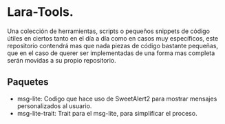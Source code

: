 # Lara-Tools.

Una colección de herramientas, scripts o pequeños snippets de código útiles en ciertos tanto en el día a día como en casos muy específicos, este repositorio contendrá mas que nada piezas de código bastante pequeñas, que en el caso de querer ser implementadas de una forma mas completa serán movidas a su propio repositorio.

## Paquetes

- msg-lite: Codigo que hace uso de SweetAlert2 para mostrar mensajes personalizados al usuario.
- msg-lite-trait: Trait para el msg-lite, para simplificar el proceso.